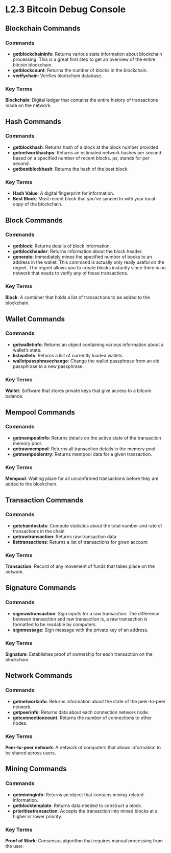 # L2.3 Bitcoin Debug Console 
## Blockchain Commands 
### Commands 
- **getblockchaininfo**: Returns various state information about blockchain processing. This is a great first step to get an overview of the entire bitcoin blockchain. 
- **getblockcount**: Returns the number of blocks in the blockchain. 
- **verifychain**: Verifies blockchain database. 


### Key Terms 
**Blockchain**: Digital ledger that contains the entire history of transactions made on the network. 

## Hash Commands 
### Commands 
- **getblockhash**: Returns hash of a block at the block number provided
- **getnetworkhashps**: Returns an estimated network hashes per second based on a specified number of recent blocks. ps, stands for per second. 
- **getbestblockhash**: Returns the hash of the best block. 

### Key Terms 
- **Hash Value**: A digital fingerprint for information. 
- **Best Block**: Most recent block that you’ve synced to with your local copy of the blockchain. 


## Block Commands 
### Commands 
- **getblock**: Returns details of block information. 
- **getblockheader**: Returns information about the block header. 
- **generate**: Immediately mines the specified number of bocks to an address in the wallet. This command is actually only really useful on the regnet. The regnet allows you to create blocks instantly since there is no network that needs to verify any of these transactions. 

### Key Terms 
**Block**: A container that holds a list of transactions to be added to the blockchain. 


## Wallet Commands 
### Commands
- **getwalletinfo**: Returns an object containing various information about a wallet’s state. 
- **listwallets**: Returns a list of currently loaded wallets. 
- **walletpassphrasechange**: Change the wallet passphrase from an old passphrase to a new passphrase. 

### Key Terms
**Wallet**: Software that stores private keys that give access to a bitcoin balance. 


## Mempool Commands 
### Commands
- **getmempoolinfo**: Returns details on the active state of the transaction memory pool. 
- **getrawmempool**: Returns all transaction details in the memory pool. 
- **getmempoolentry**: Returns mempool data for a given transaction. 

### Key Terms 
**Mempool**: Waiting place for all unconfirmed transactions before they are added to the blockchain. 


## Transaction Commands 
### Commands 
- **getchaintxstats**: Compute statistics about the total number and rate of transactions in the chain 
- **getrawtransaction**: Returns raw transaction data 
- **listtransactions**: Returns a list of transactions for given account 

### Key Terms 
**Transaction**: Record of any movement of funds that takes place on the network. 


## Signature Commands 
### Commands 
- **signrawtransaction**: Sign inputs for a raw transaction. The difference between transaction and raw transaction is, a raw transaction is formatted to be readable by computers. 
- **signmessage**: Sign message with the private key of an address. 

### Key Terms 
**Signature**: Establishes proof of ownership for each transaction on the blockchain. 


## Network Commands 
### Commands 
- **getnetworkinfo**: Returns information about the state of the peer-to-peer network. 
- **getpeerinfo**: Returns data about each connection network node. 
- **getconnectioncount**: Returns the number of connections to other nodes. 

### Key Terms 
**Peer-to-peer network**: A network of computers that allows information to be shared across users. 


## Mining Commands
### Commands 
- **getmininginfo**: Returns an object that contains mining-related information. 
- **getblocktemplate**: Returns data needed to construct a block. 
- **prioritisetransaction**: Accepts the transaction into mined blocks at a higher or lower priority. 

### Key Terms 
**Proof of Work**: Consensus algorithm that requires manual processing from the user. 



